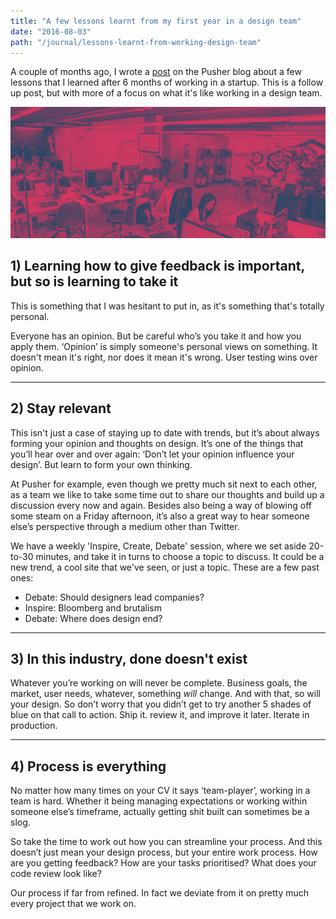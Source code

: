 ```yaml
---
title: "A few lessons learnt from my first year in a design team"
date: "2016-08-03"
path: "/journal/lessons-learnt-from-working-design-team"
---
```


A couple of months ago, I wrote a [post](https://blog.pusher.com/3-lessons-learned-after-6-months-in-a-startup/) on the Pusher blog about a few lessons that I learned after 6 months of working in a startup. This is a follow up post, but with more of a focus on what it's like working in a design team.

![The old Pusher office](./what-i-learnt-first-year-design-team-header.jpg)

## 1) Learning how to give feedback is important, but so is learning to take it

This is something that I was hesitant to put in, as it's something that's totally personal.

Everyone has an opinion. But be careful who’s you take it and how you apply them. ‘Opinion’ is simply someone's personal views on something. It doesn't mean it's right, nor does it mean it's wrong. User testing wins over opinion.

* * *

## 2) Stay relevant

This isn't just a case of staying up to date with trends, but it’s about always forming your opinion and thoughts on design. It’s one of the things that you’ll hear over and over again: ‘Don’t let your opinion influence your design’. But learn to form your own thinking.

At Pusher for example, even though we pretty much sit next to each other, as a team we like to take some time out to share our thoughts and build up a discussion every now and again. Besides also being a way of blowing off some steam on a Friday afternoon, it’s also a great way to hear someone else’s perspective through a medium other than Twitter.

We have a weekly 'Inspire, Create, Debate' session, where we set aside 20-to-30 minutes, and take it in turns to choose a topic to discuss. It could be a new trend, a cool site that we've seen, or just a topic. These are a few past ones:

* Debate: Should designers lead companies?
* Inspire: Bloomberg and brutalism
* Debate: Where does design end?

* * *

## 3) In this industry, done doesn't exist

Whatever you’re working on will never be complete. Business goals, the market, user needs, whatever, something *will* change. And with that, so will your design. So don’t worry that you didn’t get to try another 5 shades of blue on that call to action. Ship it. review it, and improve it later. Iterate in production.

* * *

## 4) Process is everything

No matter how many times on your CV it says ‘team-player’, working in a team is hard. Whether it being managing expectations or working within someone else’s timeframe, actually getting shit built can sometimes be a slog.

So take the time to work out how you can streamline your process. And this doesn’t just mean your design process, but your entire work process. How are you getting feedback? How are your tasks prioritised? What does your code review look like?

Our process if far from refined. In fact we deviate from it on pretty much every project that we work on.